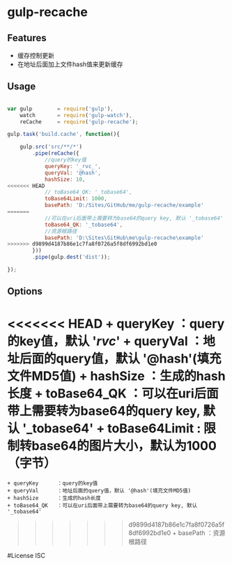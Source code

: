 # gulp-recache

## Features

+ 缓存控制更新
+ 在地址后面加上文件hash值来更新缓存

## Usage

```javascript

var gulp        = require('gulp'),
    watch       = require('gulp-watch'),
    reCache     = require('gulp-recache');

gulp.task('build.cache', function(){

    gulp.src('src/**/*')
        .pipe(reCache({
            //query的key值
            queryKey: '_rvc_',
            queryVal: '@hash',
            hashSize: 10,
<<<<<<< HEAD
            // toBase64_QK: '_tobase64',
            toBase64Limit: 1000,
            basePath: 'D:/Sites/GitHub/me/gulp-recache/example'
=======
            //可以在uri后面带上需要转为base64的query key, 默认 '_tobase64'
            toBase64_QK: '_tobase64',
            //资源根路径
            basePath: 'D:\Sites\GitHub\me\gulp-recache\example'
>>>>>>> d9899d4187b86e1c7fa8f0726a5f8df6992bd1e0
        }))
        .pipe(gulp.dest('dist'));

});

```

## Options
<<<<<<< HEAD
    + queryKey      ：query的key值，默认 '_rvc_'
    + queryVal      ：地址后面的query值，默认 '@hash'(填充文件MD5值)
    + hashSize      ：生成的hash长度
    + toBase64_QK   ：可以在uri后面带上需要转为base64的query key, 默认 '_tobase64'
    + toBase64Limit : 限制转base64的图片大小，默认为1000（字节）
=======
    + queryKey      ：query的key值
    + queryVal      ：地址后面的query值，默认 '@hash'(填充文件MD5值)
    + hashSize      ：生成的hash长度
    + toBase64_QK   ：可以在uri后面带上需要转为base64的query key, 默认 '_tobase64'
>>>>>>> d9899d4187b86e1c7fa8f0726a5f8df6992bd1e0
    + basePath      ：资源根路径

#License
ISC
